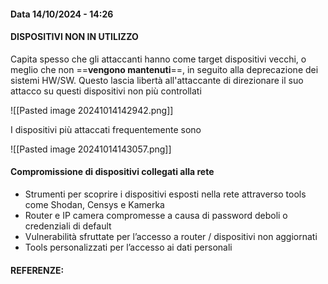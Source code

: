 #### Data 14/10/2024 - 14:26

#### DISPOSITIVI NON IN UTILIZZO
Capita spesso che gli attaccanti hanno come target dispositivi vecchi, o meglio che non ==**vengono mantenuti**==, in seguito alla deprecazione dei sistemi HW/SW. Questo lascia libertà all'attaccante di direzionare il suo attacco su questi dispositivi non più controllati 

![[Pasted image 20241014142942.png]]

I dispositivi più attaccati frequentemente sono

![[Pasted image 20241014143057.png]]

#### Compromissione di dispositivi collegati alla rete

- Strumenti per scoprire i dispositivi esposti nella rete attraverso tools come Shodan, Censys e Kamerka
- Router e IP camera compromesse a causa di password deboli o credenziali di default
- Vulnerabilità sfruttate per l’accesso a router / dispositivi non aggiornati
- Tools personalizzati per l’accesso ai dati personali
#### REFERENZE:
